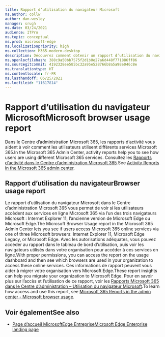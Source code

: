 ```yaml
---
title: Rapport d’utilisation du navigateur Microsoft
ms.author: collw
author: dan-wesley
manager: srugh
ms.date: 03/24/2021
audience: ITPro
ms.topic: conceptual
ms.prod: microsoft-edge
ms.localizationpriority: high
ms.collection: M365-modern-desktop
description: Découvrez comment obtenir un rapport d’utilisation du navigateur pour votre organisation.
ms.openlocfilehash: 388c9a50bb7575f2d1b0e27a6d448f771886ff86
ms.sourcegitcommit: 4192328ee585bc32a9be528766b8a5a98e046c8e
ms.translationtype: HT
ms.contentlocale: fr-FR
ms.lasthandoff: 06/25/2021
ms.locfileid: "11617814"
---
```

# <a name="microsoft-browser-usage-report"></a><span data-ttu-id="f1106-103">Rapport d’utilisation du navigateur Microsoft</span><span class="sxs-lookup"><span data-stu-id="f1106-103">Microsoft browser usage report</span></span>

<span data-ttu-id="f1106-104">Dans le Centre d’administration Microsoft 365, les rapports d’activité vous aident à voir comment les utilisateurs utilisent différents services Microsoft 365.</span><span class="sxs-lookup"><span data-stu-id="f1106-104">In the Microsoft 365 Admin Center, activity reports help you to see how users are using different Microsoft 365 services.</span></span> <span data-ttu-id="f1106-105">Consultez les [Rapports d’activité dans le Centre d’administration Microsoft 365](/microsoft-365/admin/activity-reports/activity-reports?view=o365-worldwide).</span><span class="sxs-lookup"><span data-stu-id="f1106-105">See [Activity Reports in the Microsoft 365 admin center](/microsoft-365/admin/activity-reports/activity-reports?view=o365-worldwide).</span></span>

## <a name="browser-usage-report"></a><span data-ttu-id="f1106-106">Rapport d’utilisation du navigateur</span><span class="sxs-lookup"><span data-stu-id="f1106-106">Browser usage report</span></span>

<span data-ttu-id="f1106-107">Le rapport d’utilisation du navigateur Microsoft dans le Centre d’administration Microsoft 365 vous permet de voir si les utilisateurs accèdent aux services en ligne Microsoft 365 via l’un des trois navigateurs Microsoft : Internet Explorer 11, l’ancienne version de Microsoft Edge ou Microsoft Edge.</span><span class="sxs-lookup"><span data-stu-id="f1106-107">The Microsoft Browser Usage report in the Microsoft 365 Admin Center lets you see if users access Microsoft 365 online services via one of three Microsoft browsers: Internet Explorer 11, Microsoft Edge Legacy, or Microsoft Edge.</span></span> <span data-ttu-id="f1106-108">Avec les autorisations adéquates, vous pouvez accéder au rapport dans le tableau de bord d’utilisation, puis voir les navigateurs utilisés dans votre organisation pour accéder à ces services en ligne.</span><span class="sxs-lookup"><span data-stu-id="f1106-108">With proper permissions, you can access the report on the usage dashboard and then see which browsers are used in your organization to access these online services.</span></span> <span data-ttu-id="f1106-109">Ces informations de rapport peuvent vous aider à migrer votre organisation vers Microsoft Edge.</span><span class="sxs-lookup"><span data-stu-id="f1106-109">These report insights can help you migrate your organization to Microsoft Edge.</span></span> <span data-ttu-id="f1106-110">Pour en savoir plus sur l’accès et l’utilisation de ce rapport, voir les [Rapports Microsoft 365 dans le Centre d’administration – Utilisation du navigateur Microsoft](/microsoft-365/admin/activity-reports/browser-usage-report?view=o365-worldwide).</span><span class="sxs-lookup"><span data-stu-id="f1106-110">To learn how access and use this report, see [Microsoft 365 Reports in the admin center - Microsoft browser usage](/microsoft-365/admin/activity-reports/browser-usage-report?view=o365-worldwide).</span></span>

## <a name="see-also"></a><span data-ttu-id="f1106-111">Voir également</span><span class="sxs-lookup"><span data-stu-id="f1106-111">See also</span></span>

- [<span data-ttu-id="f1106-112">Page d’accueil MicrosoftEdge Entreprise</span><span class="sxs-lookup"><span data-stu-id="f1106-112">Microsoft Edge Enterprise landing page</span></span>](https://aka.ms/EdgeEnterprise)
